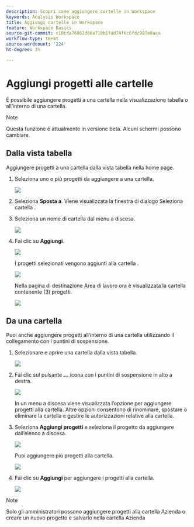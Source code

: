 ```yaml
---
description: Scopri come aggiungere cartelle in Workspace
keywords: Analysis Workspace
title: Aggiungi cartelle in Workspace
feature: Workspace Basics
source-git-commit: c10cda76962d66a710b1fad74f6c6fdc987e0aca
workflow-type: tm+mt
source-wordcount: '224'
ht-degree: 1%

---
```



# Aggiungi progetti alle cartelle

È possibile aggiungere progetti a una cartella nella visualizzazione tabella o all’interno di una cartella.

>[!NOTE]
>
>Questa funzione è attualmente in versione beta. Alcuni schermi possono cambiare.

## Dalla vista tabella

Aggiungere progetti a una cartella dalla vista tabella nella home page.

1. Seleziona uno o più progetti da aggiungere a una cartella.

   ![](/help/analyze/analysis-workspace/build-workspace-project/assets/move-tv-selected.png)

1. Seleziona **Sposta a**. Viene visualizzata la finestra di dialogo Seleziona cartella .

1. Seleziona un nome di cartella dal menu a discesa.

   ![](/help/analyze/analysis-workspace/build-workspace-project/assets/move-select-folder.png)

1. Fai clic su **Aggiungi**.

   ![](/help/analyze/analysis-workspace/build-workspace-project/assets/move-add.png)

   I progetti selezionati vengono aggiunti alla cartella .

   ![](/help/analyze/analysis-workspace/build-workspace-project/assets/move-projects-added.png)

   Nella pagina di destinazione Area di lavoro ora è visualizzata la cartella contenente (3) progetti.

   ![](/help/analyze/analysis-workspace/build-workspace-project/assets/move-folders-updated.png)

## Da una cartella

Puoi anche aggiungere progetti all’interno di una cartella utilizzando il collegamento con i puntini di sospensione.

1. Selezionare e aprire una cartella dalla vista tabella.

   ![](/help/analyze/analysis-workspace/build-workspace-project/assets/move-open-folder.png)

1. Fai clic sul pulsante **...** icona con i puntini di sospensione in alto a destra.

   ![](/help/analyze/analysis-workspace/build-workspace-project/assets/add-projects-elipsis.png)

   In un menu a discesa viene visualizzata l’opzione per aggiungere progetti alla cartella. Altre opzioni consentono di rinominare, spostare o eliminare la cartella e gestire le autorizzazioni relative alla cartella.

1. Seleziona **Aggiungi progetti** e seleziona il progetto da aggiungere dall’elenco a discesa.

   ![](/help/analyze/analysis-workspace/build-workspace-project/assets/select-add-projects.png)

   Puoi aggiungere più progetti alla cartella.

   ![](/help/analyze/analysis-workspace/build-workspace-project/assets/move-add-multiple-projects.png)

1. Fai clic su **Aggiungi** per aggiungere i progetti alla cartella.

   ![](/help/analyze/analysis-workspace/build-workspace-project/assets/move-added-items.png)


>[!NOTE]
>
>Solo gli amministratori possono aggiungere progetti alla cartella Azienda o creare un nuovo progetto e salvarlo nella cartella Azienda
